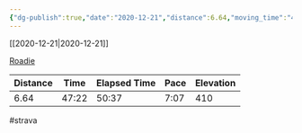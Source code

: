 ```yaml
---
{"dg-publish":true,"date":"2020-12-21","distance":6.64,"moving_time":"47:22","elapsed_time":"50:37","pace":"7:07","total_elevation_gain":410,"url":"https://www.strava.com/activities/4501890548","permalink":"/01-personal/strava/2020-12-21-roadie/","dgPassFrontmatter":true}
---
```



[[2020-12-21\|2020-12-21]]

[Roadie](https://www.strava.com/activities/4501890548)

| Distance | Time  | Elapsed Time | Pace | Elevation |
| -------- | ----- | ------------ | ---- | --------- |
| 6.64     | 47:22 | 50:37        | 7:07 | 410       |




#strava
